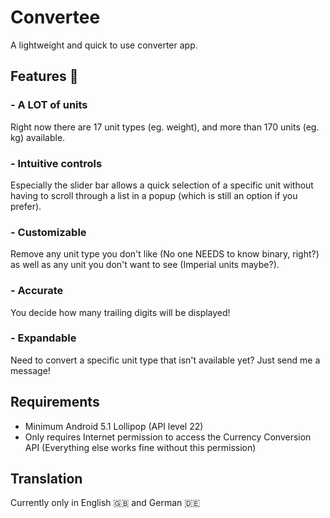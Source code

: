 # Convertee
 A lightweight and quick to use converter app.
 
 ## Features :toolbox:
 
 ### - A LOT of units
 Right now there are 17 unit types (eg. weight), and more than 170 units (eg. kg) available.
 
 ### - Intuitive controls
 Especially the slider bar allows a quick selection of a specific unit without having to scroll through a list in a popup (which is still an option if you prefer).
 
 ### - Customizable
 Remove any unit type you don't like (No one NEEDS to know binary, right?) as well as any unit you don't want to see (Imperial units maybe?).
 
 ### - Accurate
 You decide how many trailing digits will be displayed!
 
 ### - Expandable
 Need to convert a specific unit type that isn't available yet? Just send me a message!
 
 ## Requirements
 - Minimum Android 5.1 Lollipop (API level 22)
 - Only requires Internet permission to access the Currency Conversion API (Everything else works fine without this permission)
 
 ## Translation
 Currently only in English :uk: and German :de:

